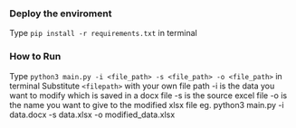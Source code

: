 ### Deploy the enviroment
Type ```pip install -r requirements.txt``` in terminal
### How to Run
Type ```python3 main.py -i <file_path> -s <file_path> -o <file_path>``` in terminal
Substitute ```<filepath>``` with your own file path 
-i is the data you want to modify which is saved in a docx file
-s is the source excel file
-o is the name you want to give to the modified xlsx file 
eg. python3 main.py -i data.docx -s data.xlsx -o modified_data.xlsx